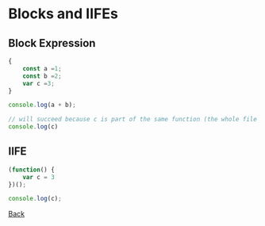 # Blocks and IIFEs

## Block Expression

```javascript
{
    const a =1;
    const b =2;
    var c =3;
}

console.log(a + b);

// will succeed because c is part of the same function (the whole file in this case)
console.log(c)
```

## IIFE
```javascript
(function() {
    var c = 3
})();

console.log(c);
```

[Back](javascript__next_gen.md)
